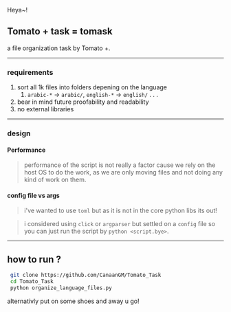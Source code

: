 Heya~!

## Tomato + task = tomask

a file organization task by Tomato +.

---

### requirements

1. sort all 1k files into folders depening on the language
    1. `arabic-*` -> `arabic/`, `english-*` -> `english/` . . .
1. bear in mind future proofability and readability
1. no external libraries

---

### design

#### Performance
>
>performance of the script is not really a factor cause we rely on the host OS to do the work, as we are only moving files and not doing any kind of work on them.

#### config file vs args
>
> i've wanted to use `toml` but as it is not in the core python libs its out!

> i considered using `click` or `argparser` but settled on a `config` file so you can just run the script by `python <script.bye>`.

---

## how to run ?

```bash
 git clone https://github.com/CanaanGM/Tomato_Task
 cd Tomato_Task
 python organize_language_files.py 
```

alternativly put on some shoes and away u go!
